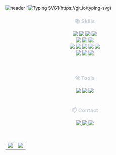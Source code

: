 ![header](https://capsule-render.vercel.app/api?type=venom&color=0:EEFF00,100:a82da8text=f7f5f5&height=300&section=header&text=ChangMin%20Github&fontSize=90)
[![Typing SVG](https://readme-typing-svg.demolab.com?font=Dongle&weight=700&size=60&duration=2000&pause=250&color=4CCAF7D2&center=true&vCenter=true&multiline=true&width=1000&height=200&lines=ONE+STEP+A+DAY!;%EC%95%88%EB%85%95%ED%95%98%EC%84%B8%EC%9A%94.+%EC%8B%A0%EC%9E%85+%EB%B0%B1%EC%97%94%EB%93%9C+%EA%B0%9C%EB%B0%9C%EC%9E%90+%EC%95%88%EC%B0%BD%EB%AF%BC%EC%9E%85%EB%8B%88%EB%8B%A4.)](https://git.io/typing-svg)

<div align= "center">
    <h3 style="color: #c9d1d9;"> 📚 Skills </p>
    <div style="margin: 0 auto; text-align: center;" align= "center"> 
      <img src="https://img.shields.io/badge/Java-007396?style=for-the-badge&logo=Java&logoColor=white">
      <img src="https://img.shields.io/badge/Spring Boot-6DB33F?style=for-the-badge&logo=Spring&logoColor=white">
      <img src="https://img.shields.io/badge/MySQL-4479A1?style=for-the-badge&logo=MySQL&logoColor=white">
      <img src="https://img.shields.io/badge/Github-181717?style=for-the-badge&logo=Github&logoColor=white">
      <br/>
      <img src="https://img.shields.io/badge/Python-3776AB?style=for-the-badge&logo=Python&logoColor=white">
      <img src="https://img.shields.io/badge/MongoDB-47A248?style=for-the-badge&logo=MongoDB&logoColor=white">
      <img src="https://img.shields.io/badge/React-61DAFB?style=for-the-badge&logo=React&logoColor=white">
      <br/>
      <img src="https://img.shields.io/badge/HTML5-E34F26?style=for-the-badge&logo=HTML5&logoColor=white">
      <img src="https://img.shields.io/badge/CSS3-1572B6?style=for-the-badge&logo=CSS3&logoColor=white">
      <img src="https://img.shields.io/badge/Javascript-F7DF1E?style=for-the-badge&logo=Javascript&logoColor=white">
      <img src="https://img.shields.io/badge/Bootstrap-7952B3?style=for-the-badge&logo=Bootstrap&logoColor=white">
      <img src="https://img.shields.io/badge/Tailwind CSS-06B6D4?style=for-the-badge&logo=TailwindCSS&logoColor=white">
      <br/>
      <img src="https://img.shields.io/badge/Amazon AWS-232F3E?style=for-the-badge&logo=AmazonAWS&logoColor=white">
      <img src="https://img.shields.io/badge/Amazon S3-569A31?style=for-the-badge&logo=AmazonS3&logoColor=white">
      <img src="https://img.shields.io/badge/Docker-2496ED?style=for-the-badge&logo=Docker&logoColor=white">
    </div>
</div>
<br/>
<div align= "center">
    <h3 style="color: #c9d1d9;"> 🛠 Tools </h3>
    <div align= "center"> 
        <img src="https://img.shields.io/badge/intellij%20idea-%23000000.svg?&style=for-the-badge&logo=intellij%20idea&logoColor=white" />
        <img src="https://img.shields.io/badge/discord-%237289DA.svg?&style=for-the-badge&logo=discord&logoColor=white" />
        <img src="https://img.shields.io/badge/notion-%23000000.svg?&style=for-the-badge&logo=notion&logoColor=white" />
    </div> 
</div>
<br/>
<div align= "center">
    <h3 style="color: #c9d1d9;"> 📫 Contact </h3>
    <div align= "center"> 
        <a href=https://blogan99.tistory.com> <img src="https://img.shields.io/badge/Tistory-000000?style=for-the-badge&logo=Tistory&logoColor=white&link=https://blogan99.tistory.com"> </a>
        <a href=mailto:chm20060@gmail.com> <img src="https://img.shields.io/badge/Gmail-EA4335?style=for-the-badge&logo=Gmail&logoColor=white&link=mailto:chm20060@gmail.com"> </a>
        <a href=mailto:chm2006@naver.com> <img src="https://img.shields.io/badge/Naver-03C75A?style=for-the-badge&logo=Naver&logoColor=white&link=mailto:chm2006@naver.com"> </a>
    </div> 
</div>
<br/><br/>

<table border="0">
  <tr>
    <td>
      <img src="https://github-readme-stats.vercel.app/api?username=Engineering-Student-An&show_icons=true&theme=tokyonight" />
    </td>
    <td>
      <a href="https://solved.ac/chm2006">
        <img src="http://mazassumnida.wtf/api/v2/generate_badge?boj=chm2006" />
      </a>
    </td>
  </tr>
</table>


